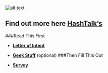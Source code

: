 ![alt text](https://i.imgur.com/3ZFs2tr.png)

## Find out more here  [HashTalk’s](https://hashtalk.org/topic/21957/pre-ann-orion-belt-coalition-update-1)

###Read This First
 - **[Letter of Intent ](https://github.com/mackattack414/Orions-Belt/blob/master/Letter%20of%20Intent.md)**  

 - **[Geek Stuff](https://github.com/mackattack414/Orions-Belt/blob/master/Geek%20Stuff.md)**  (optional)
###Then Fill This Out
- **[Survey](https://qtrial2011.qualtrics.com/SE/?SID=SV_81gxvH1x8VW0gsZ)**
